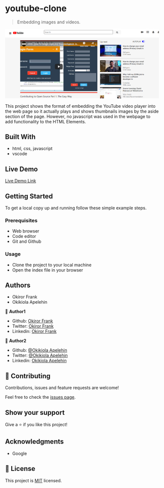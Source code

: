 # youtube-clone

> Embedding images and videos.

![screenshot](images/screenshot.PNG)

This project shows the format of embedding the YouTube video player into the web page so it actually plays and shows thumbnails images by the aside section of the page. However, no javascript was used in the webpage to add functionality to the HTML Elements. 


## Built With

- html, css, javascript
- vscode

## Live Demo

[Live Demo Link](https://frankopkusianwar.github.io/youtube-clone/)


## Getting Started

To get a local copy up and running follow these simple example steps.

### Prerequisites
- Web browser
- Code editor
- Git and Github

### Usage
- Clone the project to your local machine 
- Open the index file in your browser

## Authors

- Okiror Frank
- Okikiola Apelehin

👤 **Author1**

- Github: [Okiror Frank](https://github.com/frankopkusianwar)
- Twitter: [Okiror Frank](https://twitter.com/franko0781)
- Linkedin: [Okiror Frank](https://linkedin.com/in/frank-okiror-250076b5)

👤 **Author2**

- Github: [@Okikiola Apelehin](https://github.com/okikiola11)
- Twitter: [@Okikiola Apelehin](https://twitter.com/Kikiolla3)
- Linkedin: [Okikiola Apelehin](https://www.linkedin.com/in/okikiola-apelehin-459008122/)

## 🤝 Contributing

Contributions, issues and feature requests are welcome!

Feel free to check the [issues page](issues/).

## Show your support

Give a ⭐️ if you like this project!

## Acknowledgments

- Google

## 📝 License

This project is [MIT](lic.url) licensed.
